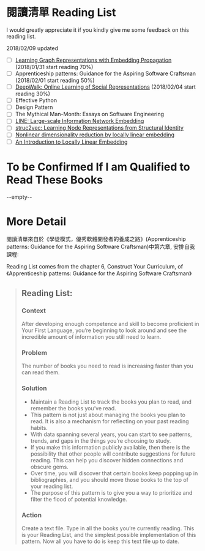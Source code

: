 # 閱讀清單 Reading List
I would greatly appreciate it if you kindly give me some feedback on this reading list.

2018/02/09 updated
- [ ] [Learning Graph Representations with Embedding Propagation](https://arxiv.org/abs/1710.03059) (2018/01/31 start reading 70%)
- [ ] Apprenticeship patterns: Guidance for the Aspiring Software Craftsman (2018/02/01 start reading 50%)
- [ ] [DeepWalk: Online Learning of Social Representations](https://arxiv.org/abs/1403.6652) (2018/02/04 start reading 30%)
- [ ] Effective Python
- [ ] Design Pattern
- [ ] The Mythical Man-Month: Essays on Software Engineering
- [ ] [LINE: Large-scale Information Network Embedding](https://arxiv.org/abs/1503.03578)
- [ ] [struc2vec: Learning Node Representations from Structural Identity](https://arxiv.org/abs/1704.03165)
- [ ] [Nonlinear dimensionality reduction by locally linear embedding](http://www.robots.ox.ac.uk/~az/lectures/ml/lle.pdf)
- [ ] [An Introduction to Locally Linear Embedding](https://cs.nyu.edu/~roweis/lle/papers/lleintro.pdf)

# To be Confirmed If I am Qualified to Read These Books
--empty--

# More Detail
閱讀清單來自於《學徒模式，優秀軟體開發者的養成之路》(Apprenticeship patterns: Guidance for the Aspiring Software Craftsman)中第六章, 安排自我課程:

Reading List comes from the chapter 6, Construct Your Curriculum, of 《Apprenticeship patterns: Guidance for the Aspiring Software Craftsman》

> ## Reading List:
> ### Context
> After developing enough competence and skill to become proficient in Your First Language, you’re beginning to look around and see the incredible amount of information you still need to learn.
> ### Problem
> The number of books you need to read is increasing faster than you can read them.
> ### Solution
> - Maintain a Reading List to track the books you plan to read, and remember the books you’ve read.
> - This pattern is not just about managing the books you plan to read. It is also a mechanism for reflecting on your past reading habits.
> - With data spanning several years, you can start to see patterns, trends, and gaps in the things you’re choosing to study.
> - If you make this information publicly available, then there is the possibility that other people will contribute suggestions for future reading. This can help you discover hidden connections and obscure gems.
> - Over time, you will discover that certain books keep popping up in bibliographies, and you should move those books to the top of your reading list.
> - The purpose of this pattern is to give you a way to prioritize and filter the flood of potential knowledge.
> ### Action
> Create a text file. Type in all the books you’re currently reading. This is your Reading List, and the simplest possible implementation of this pattern. Now all you have to do is keep this text file up to date.
